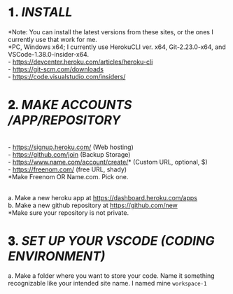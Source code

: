 # 𝟏. ***INSTALL***
*Note: You can install the latest versions from these sites, or the ones I currently use that work for me. 
<br>*PC, Windows x64; I currently use HerokuCLI ver. x64, Git-2.23.0-x64, and VSCode-1.38.0-insider-x64.
<br>- <https://devcenter.heroku.com/articles/heroku-cli>
<br>- <https://git-scm.com/downloads>
<br>- <https://code.visualstudio.com/insiders/>

# 𝟐. ***MAKE ACCOUNTS /APP/REPOSITORY***
<br>- <https://signup.heroku.com/> (Web hosting)
<br>- <https://github.com/join> (Backup Storage)
<br>- <https://www.name.com/account/create/>* (Custom URL, optional, $)
<br>- <https://freenom.com/> (free URL, shady)
<br>*Make Freenom OR Name.com. Pick one.

<br>a. Make a new heroku app at <https://dashboard.heroku.com/apps>
<br>b. Make a new github repository at <https://github.com/new> 
<br>*Make sure your repository is not private.

# 𝟑. ***SET UP YOUR VSCODE (CODING ENVIRONMENT)***
a. Make a folder where you want to store your code. Name it something recognizable like your intended site name. I named mine `workspace-1`
